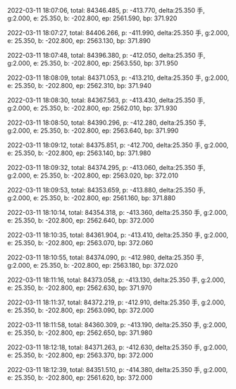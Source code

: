 2022-03-11 18:07:06, total: 84346.485, p: -413.770, delta:25.350 手, g:2.000, e: 25.350, b: -202.800, ep: 2561.590, bp: 371.920

2022-03-11 18:07:27, total: 84406.266, p: -411.990, delta:25.350 手, g:2.000, e: 25.350, b: -202.800, ep: 2563.130, bp: 371.890

2022-03-11 18:07:48, total: 84396.380, p: -412.050, delta:25.350 手, g:2.000, e: 25.350, b: -202.800, ep: 2563.550, bp: 371.950

2022-03-11 18:08:09, total: 84371.053, p: -413.210, delta:25.350 手, g:2.000, e: 25.350, b: -202.800, ep: 2562.310, bp: 371.940

2022-03-11 18:08:30, total: 84367.563, p: -413.430, delta:25.350 手, g:2.000, e: 25.350, b: -202.800, ep: 2562.010, bp: 371.930

2022-03-11 18:08:50, total: 84390.296, p: -412.280, delta:25.350 手, g:2.000, e: 25.350, b: -202.800, ep: 2563.640, bp: 371.990

2022-03-11 18:09:12, total: 84375.851, p: -412.700, delta:25.350 手, g:2.000, e: 25.350, b: -202.800, ep: 2563.140, bp: 371.980

2022-03-11 18:09:32, total: 84374.295, p: -413.060, delta:25.350 手, g:2.000, e: 25.350, b: -202.800, ep: 2563.020, bp: 372.010

2022-03-11 18:09:53, total: 84353.659, p: -413.880, delta:25.350 手, g:2.000, e: 25.350, b: -202.800, ep: 2561.160, bp: 371.880

2022-03-11 18:10:14, total: 84354.318, p: -413.360, delta:25.350 手, g:2.000, e: 25.350, b: -202.800, ep: 2562.640, bp: 372.000

2022-03-11 18:10:35, total: 84361.904, p: -413.410, delta:25.350 手, g:2.000, e: 25.350, b: -202.800, ep: 2563.070, bp: 372.060

2022-03-11 18:10:55, total: 84374.090, p: -412.980, delta:25.350 手, g:2.000, e: 25.350, b: -202.800, ep: 2563.180, bp: 372.020

2022-03-11 18:11:16, total: 84373.058, p: -413.130, delta:25.350 手, g:2.000, e: 25.350, b: -202.800, ep: 2562.630, bp: 371.970

2022-03-11 18:11:37, total: 84372.219, p: -412.910, delta:25.350 手, g:2.000, e: 25.350, b: -202.800, ep: 2563.090, bp: 372.000

2022-03-11 18:11:58, total: 84360.309, p: -413.190, delta:25.350 手, g:2.000, e: 25.350, b: -202.800, ep: 2562.650, bp: 371.980

2022-03-11 18:12:18, total: 84371.263, p: -412.630, delta:25.350 手, g:2.000, e: 25.350, b: -202.800, ep: 2563.370, bp: 372.000

2022-03-11 18:12:39, total: 84351.510, p: -414.380, delta:25.350 手, g:2.000, e: 25.350, b: -202.800, ep: 2561.620, bp: 372.000